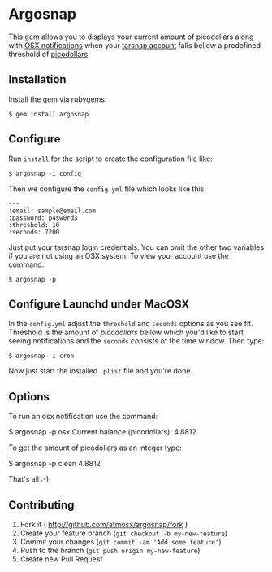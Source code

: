 # Argosnap

This gem allows you to displays your current amount of picodollars along with [OSX notifications](http://support.apple.com/kb/ht5362)  when your [tarsnap account](http://www.tarsnap.com/) falls bellow a predefined threshold of [picodollars](http://www.tarsnap.com/picoUSD-why.html).

## Installation

Install the gem via rubygems:

    $ gem install argosnap

## Configure

Run `install` for the script to create the configuration file like: 

    $ argosnap -i config

Then we configure the `config.yml` file which looks like this:
    
    ---
    :email: sample@email.com
    :password: p4sw0rd3
    :threshold: 10
    :seconds: 7200

Just put your tarsnap login credentials. You can omit the other two variables if you are not using an OSX system. To view your account use the command:

    $ argosnap -p


## Configure Launchd under MacOSX

In the `config.yml` adjust the `threshold` and `seconds` options as you see fit. Threshold is the amount of *picodollars* bellow which you'd like to start seeing notifications and the `seconds` consists of the time window. Then type:

    $ argosnap -i cron

Now just start the installed `.plist` file and you're done.

## Options

To run an osx notification use the command:

  $ argosnap -p osx
  Current balance (picodollars): 4.8812

To get the amount of picodollars as an integer type:

  $ argosnap -p clean
  4.8812

That's all :-)

## Contributing

1. Fork it ( http://github.com/atmosx/argosnap/fork )
2. Create your feature branch (`git checkout -b my-new-feature`)
3. Commit your changes (`git commit -am 'Add some feature'`)
4. Push to the branch (`git push origin my-new-feature`)
5. Create new Pull Request
